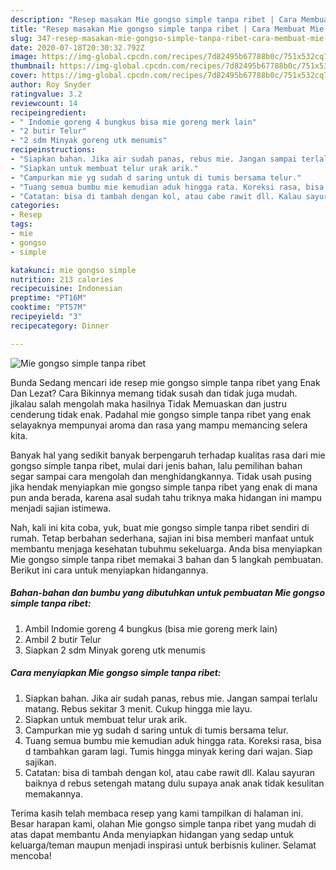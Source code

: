 ```yaml
---
description: "Resep masakan Mie gongso simple tanpa ribet | Cara Membuat Mie gongso simple tanpa ribet Yang Mudah Dan Praktis"
title: "Resep masakan Mie gongso simple tanpa ribet | Cara Membuat Mie gongso simple tanpa ribet Yang Mudah Dan Praktis"
slug: 347-resep-masakan-mie-gongso-simple-tanpa-ribet-cara-membuat-mie-gongso-simple-tanpa-ribet-yang-mudah-dan-praktis
date: 2020-07-18T20:30:32.792Z
image: https://img-global.cpcdn.com/recipes/7d82495b67788b0c/751x532cq70/mie-gongso-simple-tanpa-ribet-foto-resep-utama.jpg
thumbnail: https://img-global.cpcdn.com/recipes/7d82495b67788b0c/751x532cq70/mie-gongso-simple-tanpa-ribet-foto-resep-utama.jpg
cover: https://img-global.cpcdn.com/recipes/7d82495b67788b0c/751x532cq70/mie-gongso-simple-tanpa-ribet-foto-resep-utama.jpg
author: Roy Snyder
ratingvalue: 3.2
reviewcount: 14
recipeingredient:
- " Indomie goreng 4 bungkus bisa mie goreng merk lain"
- "2 butir Telur"
- "2 sdm Minyak goreng utk menumis"
recipeinstructions:
- "Siapkan bahan. Jika air sudah panas, rebus mie. Jangan sampai terlalu matang. Rebus sekitar 3 menit. Cukup hingga mie layu."
- "Siapkan untuk membuat telur urak arik."
- "Campurkan mie yg sudah d saring untuk di tumis bersama telur."
- "Tuang semua bumbu mie kemudian aduk hingga rata. Koreksi rasa, bisa d tambahkan garam lagi. Tumis hingga minyak kering dari wajan. Siap sajikan."
- "Catatan: bisa di tambah dengan kol, atau cabe rawit dll. Kalau sayuran baiknya d rebus setengah matang dulu supaya anak anak tidak kesulitan memakannya."
categories:
- Resep
tags:
- mie
- gongso
- simple

katakunci: mie gongso simple 
nutrition: 213 calories
recipecuisine: Indonesian
preptime: "PT16M"
cooktime: "PT57M"
recipeyield: "3"
recipecategory: Dinner

---
```



![Mie gongso simple tanpa ribet](https://img-global.cpcdn.com/recipes/7d82495b67788b0c/751x532cq70/mie-gongso-simple-tanpa-ribet-foto-resep-utama.jpg)

Bunda Sedang mencari ide resep mie gongso simple tanpa ribet yang Enak Dan Lezat? Cara Bikinnya memang tidak susah dan tidak juga mudah. jikalau salah mengolah maka hasilnya Tidak Memuaskan dan justru cenderung tidak enak. Padahal mie gongso simple tanpa ribet yang enak selayaknya mempunyai aroma dan rasa yang mampu memancing selera kita.



Banyak hal yang sedikit banyak berpengaruh terhadap kualitas rasa dari mie gongso simple tanpa ribet, mulai dari jenis bahan, lalu pemilihan bahan segar sampai cara mengolah dan menghidangkannya. Tidak usah pusing jika hendak menyiapkan mie gongso simple tanpa ribet yang enak di mana pun anda berada, karena asal sudah tahu triknya maka hidangan ini mampu menjadi sajian istimewa.


Nah, kali ini kita coba, yuk, buat mie gongso simple tanpa ribet sendiri di rumah. Tetap berbahan sederhana, sajian ini bisa memberi manfaat untuk membantu menjaga kesehatan tubuhmu sekeluarga. Anda bisa menyiapkan Mie gongso simple tanpa ribet memakai 3 bahan dan 5 langkah pembuatan. Berikut ini cara untuk menyiapkan hidangannya.

<!--inarticleads1-->

##### Bahan-bahan dan bumbu yang dibutuhkan untuk pembuatan Mie gongso simple tanpa ribet:

1. Ambil  Indomie goreng 4 bungkus (bisa mie goreng merk lain)
1. Ambil 2 butir Telur
1. Siapkan 2 sdm Minyak goreng utk menumis




<!--inarticleads2-->

##### Cara menyiapkan Mie gongso simple tanpa ribet:

1. Siapkan bahan. Jika air sudah panas, rebus mie. Jangan sampai terlalu matang. Rebus sekitar 3 menit. Cukup hingga mie layu.
1. Siapkan untuk membuat telur urak arik.
1. Campurkan mie yg sudah d saring untuk di tumis bersama telur.
1. Tuang semua bumbu mie kemudian aduk hingga rata. Koreksi rasa, bisa d tambahkan garam lagi. Tumis hingga minyak kering dari wajan. Siap sajikan.
1. Catatan: bisa di tambah dengan kol, atau cabe rawit dll. Kalau sayuran baiknya d rebus setengah matang dulu supaya anak anak tidak kesulitan memakannya.




Terima kasih telah membaca resep yang kami tampilkan di halaman ini. Besar harapan kami, olahan Mie gongso simple tanpa ribet yang mudah di atas dapat membantu Anda menyiapkan hidangan yang sedap untuk keluarga/teman maupun menjadi inspirasi untuk berbisnis kuliner. Selamat mencoba!
